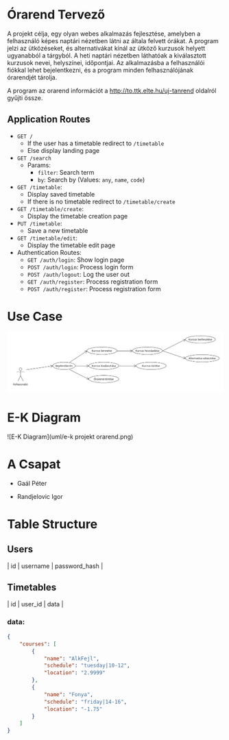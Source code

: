 # Órarend Tervező

A projekt célja, egy olyan webes alkalmazás fejlesztése, amelyben a felhasználó képes naptári nézetben látni az általa felvett órákat. A program jelzi az ütközéseket, és alternatívákat kínál az ütköző kurzusok helyett ugyanabból a tárgyból. A heti naptári nézetben láthatóak a kiválasztott kurzusok nevei, helyszínei, időpontjai. Az alkalmazásba a felhasználói fiókkal lehet bejelentkezni, és a program minden felhasználójának órarendjét tárolja.

A program az orarend információt a http://to.ttk.elte.hu/uj-tanrend oldalról gyűjti össze.

## Application Routes

 - `GET / `
     - If the user has a timetable redirect to `/timetable` 
     - Else display landing page
 - `GET /search`
    - Params:
        - `filter`: Search term
        - `by`: Search by (Values: `any`, `name`, `code`)
 - `GET /timetable`:
    - Display saved timetable
    - If there is no timetable redirect to `/timetable/create`
 - `GET /timetable/create`:
    - Display the timetable creation page
 - `PUT /timetable`:
    - Save a new timetable
 - `GET /timetable/edit`:
    - Display the timetable edit page
 - Authentication Routes:
    - `GET /auth/login`: Show login page
    - `POST /auth/login`: Process login form
    - `POST /auth/logout`: Log the user out
    - `GET /auth/register`: Process registration form
    - `POST /auth/register`: Process registration form

# Use Case

![Use Case Diagram](uml/projekt-orarend.png)


# E-K Diagram

![E-K Diagram](uml/e-k projekt orarend.png)

# A Csapat

- Gaál Péter

- Randjelovic Igor


# Table Structure

## Users
| id | username | password_hash |

## Timetables
| id | user_id | data |

### data: 
```json
{
    "courses": [
        { 
            "name": "AlkFejl",
            "schedule": "tuesday|10-12",
            "location": "2.9999"
        },
        {
            "name": "Fonya",
            "schedule": "friday|14-16",
            "location": "-1.75"
        }
    ]
}
```

